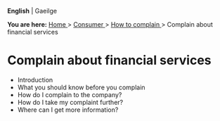 **English** |  Gaeilge 

**You are here:** [ Home ](/en/) > [ Consumer ](/en/consumer/) > [ How to
complain ](/en/consumer/how-to-complain/) > Complain about financial services

#  Complain about financial services

  * Introduction 
  * What you should know before you complain 
  * How do I complain to the company? 
  * How do I take my complaint further? 
  * Where can I get more information? 
